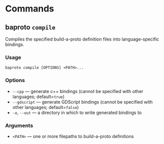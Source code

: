 # Commands

## **baproto `compile`**

Compiles the specified build-a-proto definition files into language-specific bindings.

### Usage

`baproto compile [OPTIONS] <PATH>...`

### Options

- `--cpp` — generate c++ bindings (cannot be specified with other languages; default=`true`)
- `--gdscript` — generate GDScript bindings (cannot be specified with other languages; default=`false`)
- `-o`, `--out` — a directory in which to write generated bindings to

### Arguments

- `<PATH>` — one or more filepaths to build-a-proto definitions
